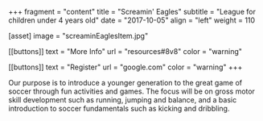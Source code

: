 +++
fragment = "content"
title = "Screamin' Eagles"
subtitle = "League for children under 4 years old"
date = "2017-10-05"
align = "left"
weight = 110

[asset]
  image = "screaminEaglesItem.jpg"

[[buttons]]
  text = "More Info"
  url = "resources#8v8"
  color = "warning"

[[buttons]]
  text = "Register"
  url = "google.com"
  color = "warning"
+++

Our purpose is to introduce a younger generation to the great game of soccer through fun activities and games. The focus will be on gross motor skill development such as running, jumping and balance, and a basic introduction to soccer fundamentals such as kicking and dribbling.